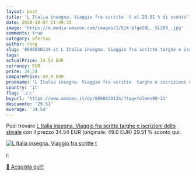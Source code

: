 ```yaml
---
layout: post
title: 'L Italia insegna. Viaggio fra scritte  t al 29.51 % di sconto'
date: 2020-10-07 21:49:35
image: 'https://m.media-amazon.com/images/I/51X-bfgeIBL._SL200_.jpg'
comments: true
category: ofertas
author: ring
slug: '8898030134-it L Italia insegna. Viaggio fra scritte targhe e iscrizioni...'
tags: 
actualPrice: 34.54 EUR
currency: EUR
price: 34.54
comparePrice: 49.0 EUR
prodname: 'L Italia insegna. Viaggio fra scritte  targhe e iscrizioni dello stivale'
country: 'it'
flag: '🇮🇹'
buyurl: 'https://www.amazon.it/dp/8898030134/?tag=tolees00-21'
descuento: '29.51'
average: '34.54'
---
```


Puoi trovare [L Italia insegna. Viaggio fra scritte  targhe e iscrizioni dello stivale](https://www.amazon.it/dp/8898030134/?tag=tolees00-21) con il prezzo 34.54 EUR (originale: 49.0 EUR) 29.51 % sconto qui:

[![L Italia insegna. Viaggio fra scritte  t](https://m.media-amazon.com/images/I/51X-bfgeIBL._SL200_.jpg)](https://www.amazon.it/dp/8898030134/?tag=tolees00-21)

ℹ️:


[🛒 Acquista qui!!](https://www.amazon.it/dp/8898030134/?tag=tolees00-21)
